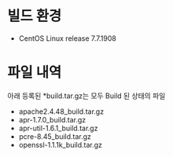 # 빌드 환경

- CentOS Linux release 7.7.1908

# 파일 내역

아래 등록된 *build.tar.gz는 모두 Build 된 상태의 파일

- apache2.4.48_build.tar.gz
- apr-1.7.0_build.tar.gz
- apr-util-1.6.1_build.tar.gz
- pcre-8.45_build.tar.gz
- openssl-1.1.1k_build.tar.gz
